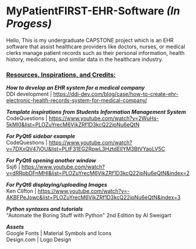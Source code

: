 # MyPatientFIRST-EHR-Software _(In Progess)_

Hello, This is my undergraduate CAPSTONE project which is an EHR software that assist healthcare providers like doctors, nurses, or medical clerks manage patient records such as their personal information, health history, medications, and similar data in the healthcare industry.

### <ins> **Resources, Inspirations, and Credits:** </ins>

**_How to develop an EHR system for a medical company_** <br>
DDI development | https://ddi-dev.com/blog/case/how-to-create-ehr-electronic-health-records-system-for-medical-company/ <br>

**_Template inspirations from Students Information Management System_** <br>
CodeQuestions | https://www.youtube.com/watch?v=2WuHs-5kMl0&list=PLOZuYrecM6VikZRf1D3kcQ22ipNu6eQtN <br>

**_For PyQt6 sidebar example_** <br>
CodeQuestions | https://www.youtube.com/watch?v=7DXxQV47jOU&list=PLtF31EG2RpwL3HztdElIYM3BtVYaoLV5C <br>

**_For PyQt6 opening another window_** <br>
Ssj6 | https://www.youtube.com/watch?v=dRRpbDFnMHI&list=PLOZuYrecM6VikZRf1D3kcQ22ipNu6eQtN&index=2 <br>

**_For PyQt6 displaying/uploading Images_** <br>
Ken Clifton | https://www.youtube.com/watch?v=-AKBFPeJowc&list=PLOZuYrecM6VikZRf1D3kcQ22ipNu6eQtN&index=3 <br>

**_Python syntaxes and tutorials_** <br>
"Automate the Boring Stuff with Python" 2nd Edition by Al Sweigart <br>

**_Assets_** <br>
Google Fonts | Material Symbols and Icons <br>
Design.com | Logo Design <br>
